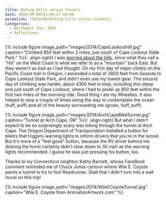 ```yaml
---
title: Biking Hills versus Tunnels
date: 2014-09-04T22:44:27-04:00
permalink: /2014/09/biking-hills-versus-tunnels/
categories:
  - Northwest Tour 2014
  - Reflections
---
```

{% include figure image_path="images/2014/CapeLookoutHill.jpg" caption="Climbed 850 feet within 2 miles, just south of Cape Lookout State Park." %}{: .align-right}
I was [worried about the hills](http://jackbikes.org/2014/09/biking-with-eleanor-roosevelt), since what they call a "hill" on the West Coast is what we refer to as a "mountain" back East. But they weren't as bad as I had thought. On my first day of major climbs on the Pacific Coast trail in Oregon, I ascended a total of 3800 feet from Seaside to Cape Lookout State Park, and didn't even use my lowest gear. The second day of climbing was harder, about 4300 feet in total, including this steep one just south of Cape Lookout, where I had to pedal up 850 feet within the first two miles of the morning ride. Good thing I ate my Wheaties. It also helped to stop a couple of times along the way to contemplate the ocean (huff, puff) and all of the beauty surrounding me (groan, huff, puff).

{% include figure image_path="images/2014/ArchCapeBikeTunnel.jpg" caption="Tunnel at Arch Cape, OR" %}{: .align-right}
But what I didn't expect to be so *surprisingly* scary was biking through the tunnel at Arch Cape. The Oregon Department of Transportation installed a button for bikers that triggers warning lights to inform drivers that you're in the tunnel. But it's more of a "feel good" button, because the RV driver behind me (blaring the horn) certainly didn't slow down to 30 mph as the warning lights recommended. I guess he was just pressing his button, too.

Thanks to my Connecticut neighbor Kathy Barnett, whose FaceBook comment reminded me of Chuck Jones cartoon where Wile E. Coyote paints a tunnel to try to fool Roadrunner. Glad that I didn't turn into a wall mural on this trip!

{% include figure image_path="images/2014/WileECoyoteTunnel.jpg" caption="Wile E. Coyote from AnimationArtwork.com" %}
